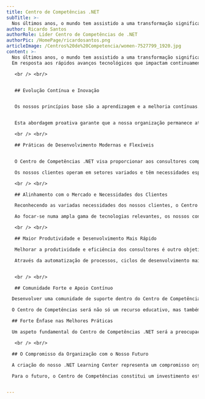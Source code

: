 ```yaml
---
title: Centro de Competências .NET
subTitle: >-
  Nos últimos anos, o mundo tem assistido a uma transformação significativa nas suas infraestruturas tecnológicas, tanto no setor privado quanto no público. Esta evolução tem sido impulsionada pela crescente adoção de tecnologias de cloud, que oferecem flexibilidade, escalabilidade e eficiência de custos. Neste artigo, exploraremos a evolução das infraestruturas e a adoção de ambientes híbridos e multi-cloud, com foco em cloud providers como Microsoft, Amazon e Google, sendo os 3 principais players no mercado da entrega de infraestruturas como serviço.
author: Ricardo Santos
authorRole: Líder Centro de Competências de .NET
authorPic: /HomePage/ricardosantos.png
articleImage: /Centros%20de%20Competencia/women-7527799_1920.jpg
content: >-
  Nos últimos anos, o mundo tem assistido a uma transformação significativa nas suas infraestruturas tecnológicas, tanto no setor privado quanto no público. Esta evolução tem sido impulsionada pela crescente adoção de tecnologias de cloud, que oferecem flexibilidade, escalabilidade e eficiência de custos. Neste artigo, exploraremos a evolução das infraestruturas e a adoção de ambientes híbridos e multi-cloud, com foco em cloud providers como Microsoft, Amazon e Google, sendo os 3 principais players no mercado da entrega de infraestruturas como serviço.
  Em resposta aos rápidos avanços tecnológicos que impactam continuamente o nosso setor, estamos a criar um Centro de Competências .NET. Este centro irá responder diretamente às necessidades da indústria, permitindo aos nossos consultores desenvolver competências relevantes e alinhados com as expectativas dos clientes e as necessidades do mercado.

   <br /> <br/>


   ## Evolução Contínua e Inovação


   Os nossos princípios base são a aprendizagem e a melhoria contínuas. O ecossistema .NET é frequentemente atualizado com novas funcionalidades e tecnologias em áreas como Desenvolvimento Web, Computação em Cloud e DevOps. O nosso objetivo é preparar os consultores para se adaptarem eficazmente a estas mudanças. Através de sessões regulares de formação e workshops, pretendemos capacitar as equipas para acompanhar os desenvolvimentos tecnológicos e responder adequadamente aos desafios de cada projeto.


   Esta abordagem proativa garante que a nossa organização permanece atenta às tendências do mercado, permitindo-nos adotar novas tecnologias que tragam benefícios reais aos nossos clientes.

   <br /> <br/>

   ## Práticas de Desenvolvimento Modernas e Flexíveis


   O Centro de Competências .NET visa proporcionar aos consultores competências práticas relevantes para diversos projetos. As formações incluem frameworks como ASP.NET Core para aplicações Web, Blazor para interfaces interativas do lado do cliente e Entity Framework Core para uma gestão eficiente de dados.

   Os nossos clientes operam em setores variados e têm necessidades específicas. O Centro de Competências promove a versatilidade dos nossos consultores, permitindo-lhes lidar eficazmente com requisitos diversos. Esta abordagem garante que as soluções propostas sejam relevantes e adaptadas às especificidades de cada cliente.

   <br /> <br/>

   ## Alinhamento com o Mercado e Necessidades dos Clientes

   Reconhecendo as variadas necessidades dos nossos clientes, o Centro de Competências dará prioridade a temas alinhados com as exigências atuais do mercado, quer sejam plataformas baseadas em Cloud como o Azure, desenvolvimento móvel ou outras tecnologias emergentes. O nosso objetivo é dotar os consultores de competências práticas e versáteis, permitindo-lhes gerir eficazmente ambientes tecnológicos diversos e responder prontamente às necessidades dos clientes.

   Ao focar-se numa ampla gama de tecnologias relevantes, os nossos consultores poderão fornecer soluções completas e personalizadas que correspondem aos requisitos específicos dos clientes e às tendências do mercado.

   <br /> <br/>

   ## Maior Produtividade e Desenvolvimento Mais Rápido

   Melhorar a produtividade e eficiência dos consultores é outro objetivo importante do Centro de Competências. Ao oferecer formação em ferramentas de desenvolvimento como o Visual Studio e o VS Code, bem como em práticas recomendadas de DevOps, pretendemos apoiar os consultores a otimizar prazos de projetos e processos de implementação. 

   Através da automatização de processos, ciclos de desenvolvimento mais eficazes e adesão a metodologias comprovadas, o Centro de Competências .NET pretende ajudar os consultores a obter resultados mais previsíveis e consistentes nos projetos. Este esforço visa apoiar os clientes na concretização eficaz e fiável dos seus objetivos.


   <br /> <br/>

   ## Comunidade Forte e Apoio Contínuo

  Desenvolver uma comunidade de suporte dentro do Centro de Competências é fundamental. Workshops regulares, encontros informais e sessões interativas vão fomentar a colaboração profissional e partilha de conhecimentos. Ao partilhar experiências práticas e insights, pretendemos enriquecer o conhecimento coletivo, ajudando os consultores a aplicar soluções eficazes em situações reais.

  O Centro de Competências será não só um recurso educativo, mas também um ambiente colaborativo que apoia a resolução conjunta de problemas e incentiva a inovação prática, gerando benefícios claros para os projetos dos clientes.

  ## Forte Ênfase nas Melhores Práticas

  Um aspeto fundamental do Centro de Competências .NET será a preocupação com as melhores práticas da indústria. Através de formações específicas, procuramos consolidar boas práticas em todas as fases de desenvolvimento, gestão de projetos e interação com clientes. A implementação destas práticas tem como objetivo assegurar qualidade, consistência e fiabilidade nos serviços fornecidos pelos nossos consultores.

   <br /> <br/>

  ## O Compromisso da Organização com o Nosso Futuro

  A criação do nosso .NET Learning Center representa um compromisso organizacional com o crescimento profissional contínuo dos nossos consultores e o futuro da nossa organização. Ao promover a aprendizagem contínua, adotar práticas atuais de desenvolvimento, alinhar formações com as necessidades do mercado e dos clientes, enfatizar as melhores práticas e potenciar a produtividade, a organização pretende garantir um sucesso duradouro.

  Para o futuro, o Centro de Competências constitui um investimento estratégico nas pessoas e nas suas competências técnicas e pessoais, mantendo a relevância e fiabilidade da organização num ambiente tecnológico em constante mudança. Em conjunto, iremos responder eficazmente às necessidades dos clientes, promovendo melhorias consistentes e o crescimento de cada um dos nossos colaboradores e da organização como um todo.


---
```

